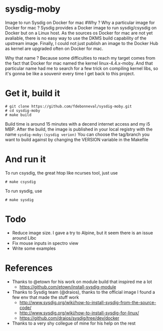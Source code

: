 # sysdig-moby
Image to run Sysdig on Docker for mac
#Why ?
Why a particular image for Docker for mac ?
Sysdig provides a Docker image to run sysdig/csysdig on Docker but on a Linux host. As the sources os Docker for mac are not yet avaliable, there is no easy way to use the DKMS build capability of the upstream image. Finally, I could not just publish an image to the Docker Hub as kernel are upgraded often on Docker for mac.

Why that name ?
Because some difficulties to reach my target comes from the fact that Docker for mac named the kernel linux-4.4.x-moby. And that particular name had me to search for a few trick on compiling kernel libs, so it's gonna be like a souvenir every time I get back to this project.

# Get it, build it

    # git clone https://github.com/fdebonneval/sysdig-moby.git
    # cd sysdig-moby
    # make build

Build time is around 15 minutes with a decend internet access and my i5 MBP.
After the build, the image is published in your local registry with the name `sysdig-moby:(sysdig verion)`
You can choose the tag/branch you want to build against by changing the VERSION variable in the Makefile

# And run it
To run csysdig, the great htop like ncurses tool, just use

    # make csysdig

To run sysdig, use 

    # make sysdig

# Todo
* Reduce image size. I gave a try to Alpine, but it seem there is an issue around Libc
* Fix mouse inputs in spectro view
* Write some examples


# References
* Thanks to @etown for his work on module build that inspired me a lot 
  * https://github.com/etown/install-sysdig-module
* Thanks to Sysdig team (@draios), thanks to the official image I found a few env that made the stuff work 
  * http://www.sysdig.org/wiki/how-to-install-sysdig-from-the-source-code/
  * http://www.sysdig.org/wiki/how-to-install-sysdig-for-linux/
  * https://github.com/draios/sysdig/tree/dev/docker
* Thanks to a very shy collegue of mine for his help on the rest
